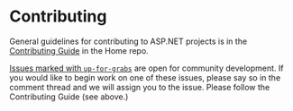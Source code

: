 Contributing
======
General guidelines for contributing to ASP.NET projects is in the [Contributing Guide](https://github.com/aspnet/Home/blob/dev/CONTRIBUTING.md) in the Home repo.

[Issues marked with `up-for-grabs`](https://github.com/aspnet/Microsoft.Data.Sqlite/labels/up-for-grabs) are open for community development. If you would like to begin work on one of these issues, please say so in the comment thread and we will assign you to the issue. Please follow the Contributing Guide (see above.)
